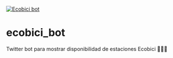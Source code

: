 [![Ecobici bot](https://github.com/Afroefras/ecobici_bot/actions/workflows/run_getmap.yml/badge.svg)](https://github.com/Afroefras/ecobici_bot/actions/workflows/run_getmap.yml)

# ecobici_bot
 Twitter bot para mostrar disponibilidad de estaciones Ecobici 🚴🏽‍♂️


